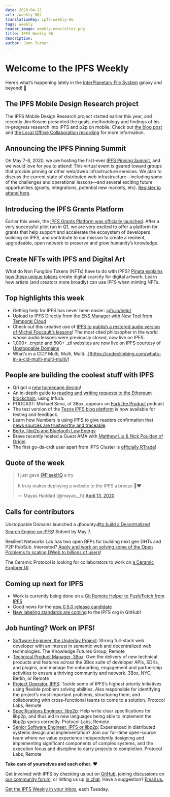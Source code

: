 ```yaml
---
date: 2020-04-21
url: /weekly-86/
translationKey: ipfs-weekly-86
tags: weekly
header_image: weekly-newsletter.png
title: IPFS Weekly 86
description:
author: Jenn Turner
---
```


# Welcome to the IPFS Weekly

Here’s what’s happening lately in the [InterPlanetary File System](https://ipfs.io/) galaxy and beyond! 🚀

## The IPFS Mobile Design Research project

The IPFS Mobile Design Research project started earlier this year, and recently Jim Kosem presented the goals, methodology and findings of his in-progress research into IPFS and p2p on mobile. Check out [the blog post](https://blog.ipfs.io/2020-04-10-ipfs-mobile-design-research/) and [the Local Offline Collaboration recording](https://youtu.be/Cg92MJY8swc?t=435) for more information.

## Announcing the IPFS Pinning Summit

On May 7-8, 2020, we are hosting the first-ever [IPFS Pinning Summit](https://ipfspinningsummit.com/), and we would love for you to attend! This virtual event is geared toward groups that provide pinning or other web/dweb infrastructure services. We plan to discuss the current state of distributed web infrastructure—including some of the challenges and operational lessons—and several exciting future opportunities (grants, integrations, potential new markets, etc). [Register to attend here](https://www.eventbrite.com/e/ipfs-pinning-summit-registration-102720606098).

## Introducing the IPFS Grants Platform

Earlier this week, the [IPFS Grants Platform was officially launched](https://blog.ipfs.io/2020-04-20-ipfs-grants-platform/). After a very successful pilot run in Q1, we are very excited to offer a platform for grants that help support and accelerate the ecosystem of developers building on IPFS, and contribute to our mission to create a resilient, upgradeable, open network to preserve and grow humanity’s knowledge.

## Create NFTs with IPFS and Digital Art

What do Non Fungible Tokens (NFTs) have to do with IPFS? [Pinata explains how these unique tokens](https://medium.com/pinata/ipfs-nfts-and-persistent-artwork-50a129587a36) create digital scarcity for digital artwork. Learn how artists (and creators more broadly) can use IPFS when minting NFTs.

## Top highlights this week

- Getting help for IPFS has never been easier: [ipfs.io/help/](https://ipfs.io/help/)
- Upload to IPFS Directly from the [ENS Manager with New Tool from Temporal Cloud](https://medium.com/the-ethereum-name-service/upload-to-ipfs-directly-from-the-ens-manager-with-new-tool-ac055db5d2fe)
- Check out this creative use of [IPFS to publish a restored audio version of Michel Foucault’s lessons](https://twitter.com/ploplachatte/status/1251080870410231808)! The most cited philosopher in the world whose audio lessons were previously closed, now live on IPFS.
- 1,000+ .crypto and 500+ .zil websites are now live on IPFS courtesy of [Unstoppable Domains](https://twitter.com/unstoppableweb/status/1250054498908807174)
- What’s in a CID? Multi, Multi, Multi…](https://codeclimbing.com/whats-in-a-cid-multi-multi-multi/)

## People are building the coolest stuff with IPFS

- Qri got a [new homepage design](https://qri.io/)!
- An in-depth guide to [reading and writing requests to the Ethereum blockchain](https://dzone.com/articles/ethereum-rpcs-methods-and-calls), using Infura.
- PODCAST: Michael Sena, of 3Box, appears on [Fork the Product](https://forktheproduct.com/episodes/026-michael-sena-3box/) podcast
- The test version of the [Tezos IPFS blog platform](https://www.connectez.cc/) is now available for testing and feedback.
- Learn how Numbers is using IPFS to give readers confirmation that [news sources are trustworthy and traceable](https://filecoin.io/blog/community-tammy-yang-bofu-chen-numbers/).
- [Berty, libp2p and Bluetooth Low Energy](https://berty.tech/blog/bluetooth-low-energy)
- Brave recently hosted a Guest AMA with [Matthew Liu & Nick Poulden of Origin](https://brave.com/guest-ama-with-origin/)
- The first go-ds-crdt user apart from IPFS Cluster is [officially RTrade](https://github.com/RTradeLtd/s3x/tree/v0.0.7)!

## Quote of the week

<blockquote class="twitter-tweet"><p lang="en" dir="ltr">I just gave <a href="https://twitter.com/FleekHQ?ref_src=twsrc%5Etfw">@FleekHQ</a> a try<br><br>It truly makes deploying a website to the IPFS a breeze 💯❤️</p>&mdash; Mayas Haddad (@mayas__h) <a href="https://twitter.com/mayas__h/status/1249686162647777281?ref_src=twsrc%5Etfw">April 13, 2020</a></blockquote>

## Calls for contributors

Unstoppable Domains launched a 💰bounty💰[to build a Decentralized Search Engine on IPFS](https://gitcoin.co/issue/unstoppabledomains/decentralized-websites/37/4215)! Submit by May 7.

Resilient Networks Lab has two open RFPs for building next gen DHTs and P2P PubSub. Interested? [Apply and work on solving some of the Open Problems to scaling DWeb to billions of users](https://protocollabs.smapply.io/)!

The Ceramic Protocol is looking for collaborators to work on [a Ceramic Explorer UI](https://twitter.com/ceramicnetwork/status/1251885021759246340).

## Coming up next for IPFS

- Work is currently being done on a [Git Remote Helper to Push/Fetch from IPFS](https://github.com/dhappy/git-remote-ipfs)
- Good news for the [new 0.5.0 release candidate](https://twitter.com/Tyke_Riley/status/1251276411828084738)
- [New labeling standards are coming](https://github.com/ipfs/community/blob/master/ISSUE_LABELS.md) to the IPFS org in GitHub!

## Job hunting? Work on IPFS!

- [Software Engineer, the Underlay Project](https://notes.knowledgefutures.org/pub/si1okbw9): Strong full-stack web developer with an interest in semantic web and decentralized web technologies. The Knowledge Futures Group, Remote
- [Technical Product Manager, 3Box](https://jobs.lever.co/3box/6c68f7ec-a4b4-48ab-9d77-6500e36351e7): Own the delivery of new technical products and features across the 3Box suite of developer APIs, SDKs, and plugins, and manage the onboarding, engagement and partnership activities to ensure a thriving community and network. 3Box, NYC, Berlin, or Remote
- [Project Operator, IPFS](https://jobs.lever.co/protocol/135cecff-ecc4-49ca-b516-61b63fd4d9ef): Tackle some of IPFS’s highest priority initiatives using flexible problem solving abilities. Also responsible for identifying the project’s most important problems, structuring them, and collaborating with cross-functional teams to come to a solution. Protocol Labs, Remote
- [Specifications Engineer, libp2p](https://jobs.lever.co/protocol/0ee37e17-5fb3-4b0f-8559-e5fca363e268): Help write clear specifications for libp2p, and thus aid in new languages being able to implement the libp2p specs correctly. Protocol Labs, Remote
- [Senior Software Engineer, IPFS or libp2p](https://jobs.lever.co/protocol/82793e56-124f-484c-bf13-357ef0b45bc6): Experienced in distributed systems design and implementation? Join our full-time open-source team where we value experience independently designing and implementing significant components of complex systems, and the execution focus and discipline to carry projects to completion. Protocol Labs, Remote

**Take care of yourselves and each other.** ❤️

Get involved with IPFS by checking us out on [GitHub](https://github.com/ipfs), joining discussions on [our community forum](https://discuss.ipfs.io/), or hitting us up [in chat](https://riot.im/app/#/room/#ipfs:matrix.org). Have a suggestion? [Email us.](mailto:newsletter@ipfs.io)

[Get the IPFS Weekly in your inbox](https://ipfs.us4.list-manage.com/subscribe?u=25473244c7d18b897f5a1ff6b&id=cad54b2230), each Tuesday.
